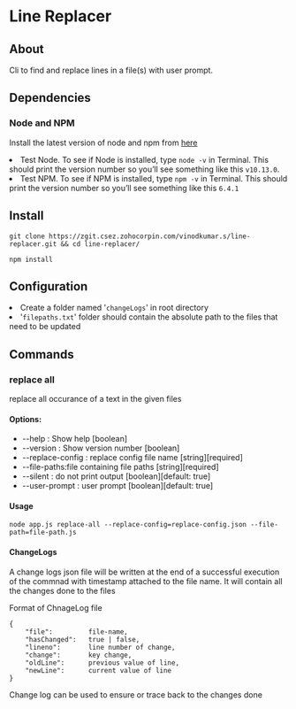 # Line Replacer

## About

Cli to find and replace lines in a file(s) with user prompt.

## Dependencies

### Node and NPM

Install the latest version of node and npm from [here](https://nodejs.org/en/download/)

<li>Test Node. To see if Node is installed, type <code>node -v</code> in Terminal. This should print the version number so you’ll see something like this <code>v10.13.0</code>.</li>

<li>Test NPM. To see if NPM is installed, type <code>npm -v</code> in Terminal. This should print the version number so you’ll see something like this <code>6.4.1</code></li>

## Install

    git clone https://zgit.csez.zohocorpin.com/vinodkumar.s/line-replacer.git && cd line-replacer/

    npm install

## Configuration

<li>Create a folder named '<code>changeLogs</code>' in root directory</li>
<li>'<code>filepaths.txt</code>' folder should contain the absolute path to the files that need to be updated</li>

## Commands

### replace all

replace all occurance of a text in the given files

#### Options:

<ul>
<li>--help : Show help [boolean]</li>
<li>--version : Show version number [boolean]</li>
<li>--replace-config : replace config file name [string][required]</li>
<li>--file-paths:file containing file paths [string][required]</li>
<li>--silent : do not print output [boolean][default: true]</li>
<li>--user-prompt : user prompt [boolean][default: true]
</li>
</ul>

#### Usage

    node app.js replace-all --replace-config=replace-config.json --file-path=file-path.js

#### ChangeLogs

A change logs json file will be written at the end of a successful execution of the commnad with timestamp attached to the file name. It will contain all the changes done to the files

Format of ChnageLog file

    {
        "file":         file-name,
        "hasChanged":   true | false,
        "lineno":       line number of change,
        "change":       key change,
        "oldLine":      previous value of line,
        "newLine":      current value of line
    }

Change log can be used to ensure or trace back to the changes done
